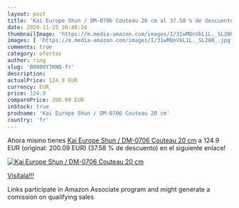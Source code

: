 ```yaml
---
layout: post
title: 'Kai Europe Shun / DM-0706 Couteau 20 cm al 37.58 % de descuento'
date: 2020-11-25 16:48:24
thumbnailImage: 'https://m.media-amazon.com/images/I/31wMQnVkL1L._SL200_.jpg'
images: [ 'https://m.media-amazon.com/images/I/31wMQnVkL1L._SL200_.jpg' ]
comments: true
category: ofertas
author: ring
slug: 'B0000Y7KNQ-fr'
description:
actualPrice: 124.9 EUR
currency: EUR
price: 124.9
comparePrice: 200.09 EUR
inStock: true
prodname: 'Kai Europe Shun / DM-0706 Couteau 20 cm'
country: 'fr'
---
```


Ahora mismo tienes [Kai Europe Shun / DM-0706 Couteau 20 cm](https://www.amazon.fr/dp/B0000Y7KNQ/?tag=tolees0d-21) a 124.9 EUR (original: 200.09 EUR) (37.58 %  de descuento) en el siguiente enlace!

[![Kai Europe Shun / DM-0706 Couteau 20 cm](https://m.media-amazon.com/images/I/31wMQnVkL1L._SL200_.jpg)](https://www.amazon.fr/dp/B0000Y7KNQ/?tag=tolees0d-21)

[Visítala!!!](https://www.amazon.fr/dp/B0000Y7KNQ/?tag=tolees0d-21)

Links participate in Amazon Associate program and might generate a comission on qualifying sales
